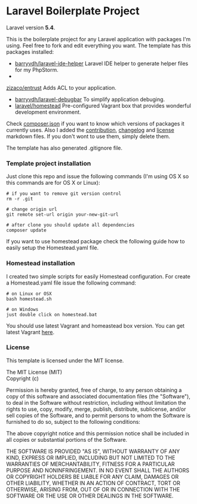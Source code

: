 # Laravel Boilerplate Project

Laravel version **5.4**.

This is the boilerplate project for any Laravel application with packages I'm using. Feel free to fork and edit everything you want. The template has this packages installed:

- [barryvdh/laravel-ide-helper](https://github.com/barryvdh/laravel-ide-helper) Laravel IDE helper to generate helper files for my PhpStorm.
-
[zizaco/entrust](https://github.com/Zizaco/entrust) Adds ACL to your application.
- [barryvdh/laravel-debugbar](https://github.com/barryvdh/laravel-debugbar) To simplify application debuging.
- [laravel/homestead](https://github.com/laravel/homestead) Pre-configured Vagrant box that provides wonderful development environment.

Check [composer.json](composer.json) if you want to know which versions of packages it currently uses.
Also I added the [contribution](CONTRIBUTION.md), [changelog](CHANGELOG.md) and [license](LICENSE.md) markdown files. If you don't wont to use them, simply delete them.

The template has also generated .gitignore file.

### Template project installation
Just clone this repo and issue the following commands (I'm using OS X so this commands are for OS X or Linux):

	# if you want to remove git version control
	rm -r .git

	# change origin url
	git remote set-url origin your-new-git-url

	# after clone you should update all dependencies
	composer update

If you want to use homestead package check the following guide how to easily setup the Homestead.yaml file.

### Homestead installation

I created two simple scripts for easily Homestead configuration. For create a Homestead.yaml file issue the following command:

	# on Linux or OSX
	bash homestead.sh

	# on Windows
	just double click on homestead.bat

You should use latest Vagrant and homeastead box version. You can get latest Vagrant [here](https://www.vagrantup.com/downloads.html).

### License

This template is licensed under the MIT license.

The MIT License (MIT)  
Copyright (c)

Permission is hereby granted, free of charge, to any person obtaining a copy of this software and associated documentation files (the "Software"), to deal in the Software without restriction, including without limitation the rights to use, copy, modify, merge, publish, distribute, sublicense, and/or sell copies of the Software, and to permit persons to whom the Software is furnished to do so, subject to the following conditions:

The above copyright notice and this permission notice shall be included in all copies or substantial portions of the Software.

THE SOFTWARE IS PROVIDED "AS IS", WITHOUT WARRANTY OF ANY KIND, EXPRESS OR IMPLIED, INCLUDING BUT NOT LIMITED TO THE WARRANTIES OF MERCHANTABILITY, FITNESS FOR A PARTICULAR PURPOSE AND NONINFRINGEMENT. IN NO EVENT SHALL THE AUTHORS OR COPYRIGHT HOLDERS BE LIABLE FOR ANY CLAIM, DAMAGES OR OTHER LIABILITY, WHETHER IN AN ACTION OF CONTRACT, TORT OR OTHERWISE, ARISING FROM, OUT OF OR IN CONNECTION WITH THE SOFTWARE OR THE USE OR OTHER DEALINGS IN THE SOFTWARE.
